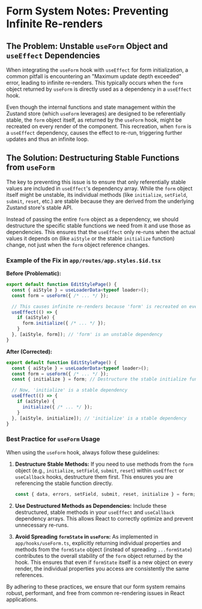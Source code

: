 # Form System Notes: Preventing Infinite Re-renders

## The Problem: Unstable `useForm` Object and `useEffect` Dependencies

When integrating the `useForm` hook with `useEffect` for form initialization, a common pitfall is encountering an "Maximum update depth exceeded" error, leading to infinite re-renders. This typically occurs when the `form` object returned by `useForm` is directly used as a dependency in a `useEffect` hook.

Even though the internal functions and state management within the Zustand store (which `useForm` leverages) are designed to be referentially stable, the `form` object itself, as returned by the `useForm` hook, might be recreated on every render of the component. This recreation, when `form` is a `useEffect` dependency, causes the effect to re-run, triggering further updates and thus an infinite loop.

## The Solution: Destructuring Stable Functions from `useForm`

The key to preventing this issue is to ensure that only referentially stable values are included in `useEffect`'s dependency array. While the `form` object itself might be unstable, its individual methods (like `initialize`, `setField`, `submit`, `reset`, etc.) are stable because they are derived from the underlying Zustand store's stable API.

Instead of passing the entire `form` object as a dependency, we should destructure the specific stable functions we need from it and use those as dependencies. This ensures that the `useEffect` only re-runs when the actual values it depends on (like `aiStyle` or the stable `initialize` function) change, not just when the `form` object reference changes.

### Example of the Fix in `app/routes/app.styles.$id.tsx`

**Before (Problematic):**

```typescript
export default function EditStylePage() {
  const { aiStyle } = useLoaderData<typeof loader>();
  const form = useForm({ /* ... */ });

  // This causes infinite re-renders because 'form' is recreated on every render
  useEffect(() => {
    if (aiStyle) {
      form.initialize({ /* ... */ });
    }
  }, [aiStyle, form]); // 'form' is an unstable dependency
}
```

**After (Corrected):**

```typescript
export default function EditStylePage() {
  const { aiStyle } = useLoaderData<typeof loader>();
  const form = useForm({ /* ... */ });
  const { initialize } = form; // Destructure the stable initialize function

  // Now, 'initialize' is a stable dependency
  useEffect(() => {
    if (aiStyle) {
      initialize({ /* ... */ });
    }
  }, [aiStyle, initialize]); // 'initialize' is a stable dependency
}
```

### Best Practice for `useForm` Usage

When using the `useForm` hook, always follow these guidelines:

1.  **Destructure Stable Methods:** If you need to use methods from the `form` object (e.g., `initialize`, `setField`, `submit`, `reset`) within `useEffect` or `useCallback` hooks, destructure them first. This ensures you are referencing the stable function directly.

    ```typescript
    const { data, errors, setField, submit, reset, initialize } = form;
    ```

2.  **Use Destructured Methods as Dependencies:** Include these destructured, stable methods in your `useEffect` and `useCallback` dependency arrays. This allows React to correctly optimize and prevent unnecessary re-runs.

3.  **Avoid Spreading `formState` in `useForm`:** As implemented in `app/hooks/useForm.ts`, explicitly returning individual properties and methods from the `formState` object (instead of spreading `...formState`) contributes to the overall stability of the `form` object returned by the hook. This ensures that even if `formState` itself is a new object on every render, the individual properties you access are consistently the same references.

By adhering to these practices, we ensure that our form system remains robust, performant, and free from common re-rendering issues in React applications.